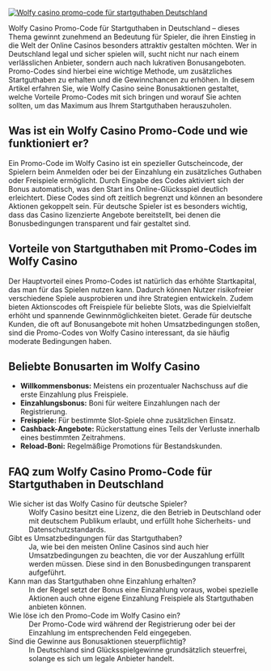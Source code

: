 [![Wolfy casino promo-code für startguthaben Deutschland](https://123-caf.pages.dev/gitsignup.png)](https://vrmoo.ru/Bt82HjjY)

<p>Wolfy Casino Promo-Code für Startguthaben in Deutschland – dieses Thema gewinnt zunehmend an Bedeutung für Spieler, die ihren Einstieg in die Welt der Online Casinos besonders attraktiv gestalten möchten. Wer in Deutschland legal und sicher spielen will, sucht nicht nur nach einem verlässlichen Anbieter, sondern auch nach lukrativen Bonusangeboten. Promo-Codes sind hierbei eine wichtige Methode, um zusätzliches Startguthaben zu erhalten und die Gewinnchancen zu erhöhen. In diesem Artikel erfahren Sie, wie Wolfy Casino seine Bonusaktionen gestaltet, welche Vorteile Promo-Codes mit sich bringen und worauf Sie achten sollten, um das Maximum aus Ihrem Startguthaben herauszuholen.</p>  <h2>Was ist ein Wolfy Casino Promo-Code und wie funktioniert er?</h2> <p>Ein Promo-Code im Wolfy Casino ist ein spezieller Gutscheincode, der Spielern beim Anmelden oder bei der Einzahlung ein zusätzliches Guthaben oder Freispiele ermöglicht. Durch Eingabe des Codes aktiviert sich der Bonus automatisch, was den Start ins Online-Glücksspiel deutlich erleichtert. Diese Codes sind oft zeitlich begrenzt und können an besondere Aktionen gekoppelt sein. Für deutsche Spieler ist es besonders wichtig, dass das Casino lizenzierte Angebote bereitstellt, bei denen die Bonusbedingungen transparent und fair gestaltet sind.</p>  <h2>Vorteile von Startguthaben mit Promo-Codes im Wolfy Casino</h2> <p>Der Hauptvorteil eines Promo-Codes ist natürlich das erhöhte Startkapital, das man für das Spielen nutzen kann. Dadurch können Nutzer risikofreier verschiedene Spiele ausprobieren und ihre Strategien entwickeln. Zudem bieten Aktionscodes oft Freispiele für beliebte Slots, was die Spielvielfalt erhöht und spannende Gewinnmöglichkeiten bietet. Gerade für deutsche Kunden, die oft auf Bonusangebote mit hohen Umsatzbedingungen stoßen, sind die Promo-Codes von Wolfy Casino interessant, da sie häufig moderate Bedingungen haben.</p>  <h2>Beliebte Bonusarten im Wolfy Casino</h2> <ul>   <li><strong>Willkommensbonus:</strong> Meistens ein prozentualer Nachschuss auf die erste Einzahlung plus Freispiele.</li>   <li><strong>Einzahlungsbonus:</strong> Boni für weitere Einzahlungen nach der Registrierung.</li>   <li><strong>Freispiele:</strong> Für bestimmte Slot-Spiele ohne zusätzlichen Einsatz.</li>   <li><strong>Cashback-Angebote:</strong> Rückerstattung eines Teils der Verluste innerhalb eines bestimmten Zeitrahmens.</li>   <li><strong>Reload-Boni:</strong> Regelmäßige Promotions für Bestandskunden.</li> </ul>  <h2>FAQ zum Wolfy Casino Promo-Code für Startguthaben in Deutschland</h2> <dl>   <dt>Wie sicher ist das Wolfy Casino für deutsche Spieler?</dt>   <dd>Wolfy Casino besitzt eine Lizenz, die den Betrieb in Deutschland oder mit deutschem Publikum erlaubt, und erfüllt hohe Sicherheits- und Datenschutzstandards.</dd>      <dt>Gibt es Umsatzbedingungen für das Startguthaben?</dt>   <dd>Ja, wie bei den meisten Online Casinos sind auch hier Umsatzbedingungen zu beachten, die vor der Auszahlung erfüllt werden müssen. Diese sind in den Bonusbedingungen transparent aufgeführt.</dd>      <dt>Kann man das Startguthaben ohne Einzahlung erhalten?</dt>   <dd>In der Regel setzt der Bonus eine Einzahlung voraus, wobei spezielle Aktionen auch ohne eigene Einzahlung Freispiele als Startguthaben anbieten können.</dd>      <dt>Wie löse ich den Promo-Code im Wolfy Casino ein?</dt>   <dd>Der Promo-Code wird während der Registrierung oder bei der Einzahlung im entsprechenden Feld eingegeben.</dd>      <dt>Sind die Gewinne aus Bonusaktionen steuerpflichtig?</dt>   <dd>In Deutschland sind Glücksspielgewinne grundsätzlich steuerfrei, solange es sich um legale Anbieter handelt.</dd> </dl>